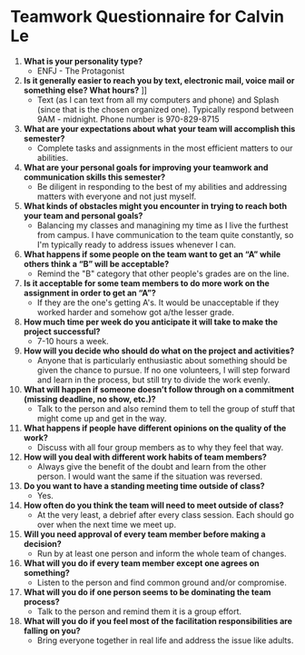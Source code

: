 # Teamwork Questionnaire for Calvin Le

1. __What is your personality type?__
   * ENFJ - The Protagonist
1. __Is it generally easier to reach you by text, electronic mail, voice mail or something else?  What hours?__ ]]
   * Text (as I can text from all my computers and phone) and Splash (since that is the chosen organized one). Typically respond between 9AM - midnight. Phone number is 970-829-8715
1. __What are your expectations about what your team will accomplish this semester?__ 
   * Complete tasks and assignments in the most efficient matters to our abilities.
1. __What are your personal goals for improving your teamwork and communication skills this semester?__ 
   * Be diligent in responding to the best of my abilities and addressing matters with everyone and not just myself.
1. __What kinds of obstacles might you encounter in trying to reach both your team and personal goals?__ 
   * Balancing my classes and managining my time as I live the furthest from campus. I have communication to the team quite constantly, so I'm typically ready to address issues whenever I can.
1. __What happens if some people on the team want to get an “A” while others think a “B” will be acceptable?__ 
   * Remind the "B" category that other people's grades are on the line.
1. __Is it acceptable for some team members to do more work on the assignment in order to get an “A”?__ 
   * If they are the one's getting A's. It would be unacceptable if they worked harder and somehow got a/the lesser grade.
1. __How much time per week do you anticipate it will take to make the project successful?__ 
   * 7-10 hours a week.
1. __How will you decide who should do what on the project and activities?__ 
   * Anyone that is particularly enthusiastic about something should be given the chance to pursue. If no one volunteers, I will step forward and learn in the process, but still try to divide the work evenly.
1. __What will happen if someone doesn’t follow through on a commitment (missing deadline, no show, etc.)?__ 
   * Talk to the person and also remind them to tell the group of stuff that might come up and get in the way.
1. __What happens if people have different opinions on the quality of the work?__ 
   * Discuss with all four group members as to why they feel that way.
1. __How will you deal with different work habits of team members?__ 
   * Always give the benefit of the doubt and learn from the other person. I would want the same if the situation was reversed.
1. __Do you want to have a standing meeting time outside of class?__ 
   * Yes.
1. __How often do you think the team will need to meet outside of class?__ 
   * At the very least, a debrief after every class session. Each should go over when the next time we meet up.
1. __Will you need approval of every team member before making a decision?__ 
   * Run by at least one person and inform the whole team of changes.
1. __What will you do if every team member except one agrees on something?__ 
   * Listen to the person and find common ground and/or compromise.
1. __What will you do if one person seems to be dominating the team process?__ 
   * Talk to the person and remind them it is a group effort.
1. __What will you do if you feel most of the facilitation responsibilities are falling on you?__ 
   * Bring everyone together in real life and address the issue like adults.
